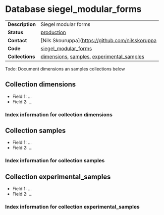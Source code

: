 # Database siegel_modular_forms

|||
|---|---|
|**Description**|Siegel modular forms|
|**Status**|[production](http://www.lmfdb.org/ModularForm/GSp/Q/)|
|**Contact**|[Nils Skouruppa](https://github.com/nilsskoruppa|
|**Code**|[siegel_modular_forms](https://github.com/LMFDB/lmfdb/tree/master/lmfdb/siegel_modular_forms)|
|**Collections**|[dimensions](http://www.lmfdb.org/api/siegel_modular_forms/dimensions), [samples](http://www.lmfdb.org/api/siegel_modular_forms/samples), [experimental_samples](http://www.lmfdb.org/api/siegel_modular_forms/experimental_samples)|

Todo: Document dimensions an samples collections below

## Collection dimensions
* Field 1: ...
* Field 2: ...

### Index information for collection dimensions

## Collection samples
* Field 1: ...
* Field 2: ...

### Index information for collection samples

## Collection experimental_samples
* Field 1: ...
* Field 2: ...

### Index information for collection experimental_samples


